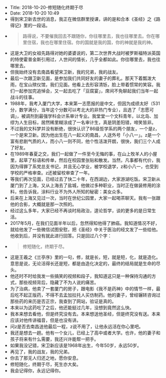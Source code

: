 - Title: 2018-10-20-修短随化终期于尽
- Date: 2018-10-20 10:49
- 得到宋卫新去世的消息，我正在微信群里授课，讲的是和合本《圣经》之《路得记》里的一段话。
- > 路得说，不要催我回去不跟随你，你往哪里去，我也往哪里去。你在哪里住宿，我也在哪里住宿。你的国就是我的国，你的神就是我的神。
- 这是大卫的女祖先路得对她的婆婆说的，第二次世界大战时被罗斯福特派英国的特使霍普金斯引用过，人世间的情长，几乎全都如此。你往哪里去，我也往哪里去。
- 但我始终没有去南昌看望宋卫新，我的兄弟，我的战友。
- 最后一次跟卫新见面，是参加我们共同好友的妻子的葬礼。那天下着瓢泼大雨，在宝山殡仪馆，我们见面。他看上去形容清铄，脸上带着惯常的笑容。我们一起参加完追悼会，又一起去吃了「豆腐宴」，席间不免聊起我们当年一起战斗的往事。
- 1988年，我考入厦门大学，本来第一志愿报的是中文，但因为成绩太好（531分，数学满分，当年这个分数可以考北大的非热门专业），且选了「志愿可调」，被调剂到最强学科会计系审计专业。我堂堂一个文科青年，以北岛、加缪为人生目标，居然稀里糊涂成了一名审计生，真是阴差阳错，啼笑皆非。
- 不过我的文科梦并没有断绝，很快认识了86级哲学系的两个朋友，一个是z，一个是宋卫新。因为他出生在八一起义的南昌，人送外号「小八一」。z是一个富有悲剧气质的人，而小八一则不同，他个性活泼开朗，很快，我们三个人成了好友。
- 在1989年春夏之交，我们一起做了一件至今无悔的事，在山上牧羊人的小屋里，起草了标语和传单，然后在校园里张贴和散发。当然，凡事都有代价，我因为得罪了系党总支书记，并且无心学业，被学校退学，z和小八一，也受到学校的严格审查。z还被留校审查了一年。
- 等我们再次见面，已经过去了快二十年，在西湖边，大家游湖吃饭。宋卫新从厦门到了上海，又从上海去了盐城，他做过多种职业，当时正在做装修用的涂料，他告诉我，涂料行业不为外人所知的秘密：美女众多。
- 后来在上海又见过一次，当时在世纪公园里，大家一起喝茶聊天。我有一张跟他的合影，大概就是那一次照的。
- 经过这么多年，大家已经不再谈时局政治，遑论哲学，谈的更多的是日常生活。
- 2017年5月，在我们见面半年以后，忽然得知他得了肺癌。我知道情况不好，就给他发了一些微信试图安慰，把《圣经》中关于医治的经文发了一些给他。他收到后，并没有就此进行回答。只是回过八个字：
- > 修短随化，终期于尽。
- 这是王羲之《兰亭序》里的一句，修，就是长，短，就是短，化，就是造化。意思是说，无论活得长还是短，都是由造化决定的，最终的结局就是生命的尽头。
- 他还时不时给我发一些搞笑的视频和段子，我知道这只是一种保持沟通的方式，那些视频背后，隐藏了不为人说的痛苦。
- 为了治病，他卖了一套厦门的房子，跟电影《我不是药神》中的情节一样，最后吃不起正版药，不得不去孟加拉托人买仿制药。他的妻子，曾经辗转咨询过那些药的来历是否正宗，我查到了网站，验证是真的。
- 本来以为这药吃了之后，他还能挺过几年，没想到竟然这么快。
- 我本来想去看他，但是终究没有去。本来想送他圣经，但是终究没有送。本来应该对他传讲福音，但是也没有讲。
- 问z是否去南昌送他最后一程，z说不用了，让他永远活在你心里吧。
- 我还是想去一趟。他有一个女儿，已经上了高中或者大学。也许，他的妻子和孩子将来有什么需要，我还兴许能帮一把手。
- 如果我没记错，宋卫新应该是1968年出生，今年50岁，永远50岁。
- 再见了，我的战友，我的兄弟。
- 你去了那无人归还之地，愿你安息。
- 修短随化，终期于尽，死生亦大矣。
- 我会记得你，永远记得你。
